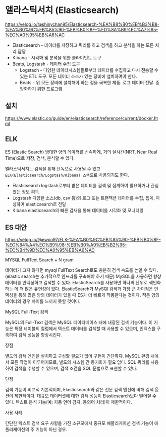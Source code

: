 # 앨라스틱서치 (Elasticsearch)

https://velog.io/@shinychan95/Elasticsearch-%EA%B8%B0%EB%B3%B8-%EA%B0%9C%EB%85%90-%EB%B0%8F-%ED%8A%B9%EC%A7%95-%EC%A0%95%EB%A6%AC

- Elasticsearch - 데이터를 저장하고 쿼리를 하고 검색을 하고 분석을 하는 모든 처리 담당
- Kibana - 시각화 및 분석을 위한 클라이언트 도구
- Beats, Logstash - 데이터 수집 도구
  - Logstach - 다양한 데이터시스템들로부터 데이터를 수집하고 다시 전송할 수 있는 ETL 도구. 모든 데이터 소스가 있는 장비에 설치하여야 한다.
  - Beats - 위 모든 장비에 설치해야 하는 점을 극복한 제품. 로그 데이터 전달. 중앙화하기 위한 프로그램

## 설치

https://www.elastic.co/guide/en/elasticsearch/reference/current/docker.html

## ELK

ES (Elastic Search)
방대한 양의 데이터를 신속하게, 거의 실시간(NRT, Near Real Time)으로 저장, 검색, 분석할 수 있다.

엘라스틱서치는 검색을 위해 단독으로 사용될 수 있고  
`ELK(Elasticsearch/Logstash/Kibana) 스택`으로 사용되기도 한다.

- Elasticsearch
  logstash로부터 받은 데이터를 검색 및 집계하여 필요하거나 관심 있는 정보 획득
- Logstash
  다양한 소스(db, csv 등)의 로그 또는 트랜잭션 데이터를 수집, 집계, 파싱하여 elasticsearch로 전달
- Kibana
  elasticsearch의 빠른 검새을 통해 데이터를 시각화 및 모니터링

## ES 대안

https://velog.io/@ewoo97/ELK-%EA%B0%9C%EB%85%90-%EB%B0%8F-%EC%84%A4%EC%B9%98-%EB%B0%A9%EB%B2%95-%EC%B4%9D%EC%A0%95%EB%A6%AC

MYSQL FullText Search + N gram

데이터가 크지 않다면 mysql FullText Search로도 충분히 검색 속도를 높일 수 있다.
(elastic search는 추가적으로 인프라를 구축해야 하기 때문)
MySQL을 사용하면 항상 데이터를 인덱싱하고 검색할 수 있다.
ElasticSearch를 사용하면 하나의 단위로 색인화하는 데 더 많은 유연성이 있다.
ElasticSearch가 MySQl 검색과 가장 큰 차이점은 인덱싱을 통해 많은 양의 데이터가 있을 때 ES가 더 빠르게 작동한다는 것이다. 적은 양의 데이터의 경우 차이를 느끼지 못할 것이다.

MySQL Full-Text 검색

MySQL의 Full-Text 검색은 MySQL 데이터베이스 내에 내장된 검색 기능이다.
이 기능은 특정 테이블의 컬럼에서 텍스트 데이터를 검색할 때 사용할 수 있으며,
인덱스를 구축하여 검색 성능을 향상시킨다.

장점

별도의 검색 엔진을 설치하고 구성할 필요가 없어 구현이 간단하다.
MySQL 환경 내에서 모든 작업이 이루어지므로, 별도의 시스템 간 동기화가 필요 없다.
SQL 쿼리를 사용하여 검색을 수행할 수 있으며, 검색 조건을 SQL 문법으로 표현할 수 있다.

단점

검색 기능이 비교적 기본적이며,
Elasticsearch와 같은 전문 검색 엔진에 비해 검색 옵션이 제한적이다.
대규모 데이터셋에 대한 검색 성능이 Elasticsearch보다 떨어질 수 있다.
텍스트 분석 기능(예: 자동 언어 감지, 동의어 처리)이 제한적이다.

사용 사례

간단한 텍스트 검색 요구 사항을 가진 소규모에서 중규모 애플리케이션
검색 기능이 애플리케이션의 주 기능이 아닌 경우.
